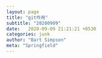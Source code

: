 ```yaml
---
layout: page
title: "git作用"
subtitle: "20200909"
date:   2020-09-09 21:21:21 +0530
categories: junk
author: "Bart Simpson"
meta: "Springfield"
---
```


  